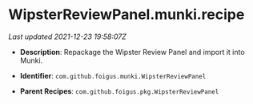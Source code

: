 # WipsterReviewPanel.munki.recipe

_Last updated 2021-12-23 19:58:07Z_

- **Description**: Repackage the Wipster Review Panel and import it into Munki.

- **Identifier**: `com.github.foigus.munki.WipsterReviewPanel`

- **Parent Recipes**: `com.github.foigus.pkg.WipsterReviewPanel`